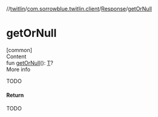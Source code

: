 //[twitlin](../../index.md)/[com.sorrowblue.twitlin.client](../index.md)/[Response](index.md)/[getOrNull](get-or-null.md)



# getOrNull  
[common]  
Content  
fun [getOrNull](get-or-null.md)(): [T](index.md)?  
More info  


TODO



#### Return  


TODO

  



